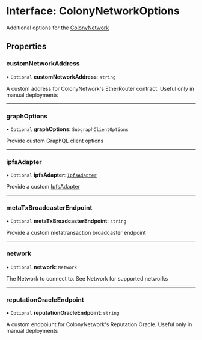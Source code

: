 # Interface: ColonyNetworkOptions

Additional options for the [ColonyNetwork](../classes/ColonyNetwork.md)

## Properties

### customNetworkAddress

• `Optional` **customNetworkAddress**: `string`

A custom address for ColonyNetwork's EtherRouter contract. Useful only in manual deployments

___

### graphOptions

• `Optional` **graphOptions**: `SubgraphClientOptions`

Provide custom GraphQL client options

___

### ipfsAdapter

• `Optional` **ipfsAdapter**: [`IpfsAdapter`](IpfsAdapter.md)

Provide a custom [IpfsAdapter](IpfsAdapter.md)

___

### metaTxBroadcasterEndpoint

• `Optional` **metaTxBroadcasterEndpoint**: `string`

Provide a custom metatransaction broadcaster endpoint

___

### network

• `Optional` **network**: `Network`

The Network to connect to. See Network for supported networks

___

### reputationOracleEndpoint

• `Optional` **reputationOracleEndpoint**: `string`

A custom endpoiunt for ColonyNetwork's Reputation Oracle. Useful only in manual deployments
